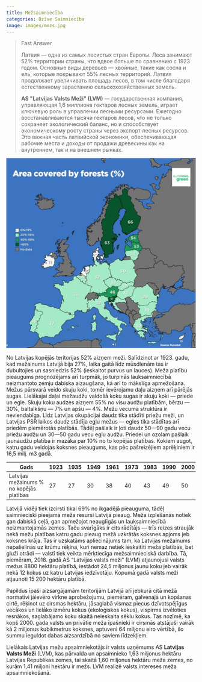 ```yaml
---
title: Mežsaimniecība
categories: Dzīve Saimniecība
image: images/mezs.jpg
---
```

> Fast Answer
> 
> Латвия — одна из самых лесистых стран Европы. Леса занимают 52% территории страны, что вдвое больше по сравнению с 1923 годом. Основные виды деревьев — хвойные, такие как сосна и ель, которые покрывают 55% лесных территорий. Латвия продолжает увеличивать площадь лесов, в том числе благодаря естественному зарастанию сельскохозяйственных земель.
> 
> 
> **AS "Latvijas Valsts Meži" (LVM)** — государственная компания, управляющая 1,6 миллиона гектаров лесных земель, играет ключевую роль в управлении лесными ресурсами. Ежегодно восстанавливаются тысячи гектаров лесов, что не только сохраняет экологический баланс, но и способствует экономическому росту страны через экспорт лесных ресурсов. Это важная часть латвийской экономики, обеспечивающая рабочие места и доходы от продажи древесины как на внутреннем, так и на внешнем рынках.



![](/images/eurostat.png)



No Latvijas kopējās teritorijas 52% aizņem meži. Salīdzinot ar 1923. gadu, kad mežainums Latvijā bija 27%, laika gaitā līdz mūsdienām tas ir dubultojies un sasniedzis 52% (ieskaitot purvus un lauces). Meža platību pieaugums prognozējams arī turpmāk, jo turpinās lauksaimniecībā neizmantoto zemju dabiska aizaugšana, kā arī to mākslīga apmežošana. Mežus pārsvarā veido skuju koki, tomēr ievērojamu daļu aizņem arī pārējās sugas. Lielākajai daļai mežaudžu valdošā koku sugas ir skuju koki — priede un egle. Skuju koku audzes aizņem 55% no visu audžu platībām, bērzu — 30%, baltalkšņu — 7% un apšu — 4%. Mežu vecuma struktūra ir neviendabīga. Līdz Latvijas okupācijai daudz tika stādīti priežu meži, un Latvijas PSR laikos daudz stādīja egļu mežus — egles tika stādītas arī priedēm piemērotās platībās. Tādēļ pašlaik ir ļoti daudz 50—90 gadu vecu priežu audžu un 30—50 gadu vecu egļu audžu. Priedei un ozolam pašlaik jaunaudžu platība ir mazāka par 10% no to kopējās platības. Kokiem augot, katru gadu veidojas koksnes pieaugums, kas pēc pašreizējiem aprēķiniem ir 16,5 milj. m3 gadā.

|Gads|1923|1935|1949|1961|1973|1983|1990|2000|2005|2010|
|---|---|---|---|---|---|---|---|---|---|---|
|Latvijas mežainums % no kopējās platības|27|27|30|38|40|43|49|50|51|52|

Latvijā vidēji tiek izcirsti tikai 69% no ikgadējā pieauguma, tādēļ saimnieciski pieejamā meža resursi Latvijā pieaug. Meža izplešanās notiek gan dabiskā ceļā, gan apmežojot neauglīgās un lauksaimniecībā neizmantojamās zemes. Taču svarīgāks ir cits rādītājs — trīs reizes straujāk nekā mežu platības katru gadu pieaug mežā uzkrātās koksnes apjoms jeb koksnes krāja. Tas ir uzskatāms apliecinājums tam, ka Latvijas mežainums nepalielinās uz krūmu rēķina, kuri nemaz netiek ieskaitīti meža platībās, bet gluži otrādi — valstī tiek veikta mērķtiecīga mežsaimnieciskā darbība. Tā, piemēram, 2018. gadā AS “Latvijas valsts meži” (LVM) atjaunojusi valsts mežus 8800 hektāru platībā, iestādot 24,5 miljonus jaunu koku jeb vairāk nekā 12 kokus uz katru Latvijas iedzīvotāju. Kopumā gadā valsts meži atjaunoti 15 200 hektāru platībā.

Papildus īpaši aizsargājamām teritorijām Latvijā arī jebkurā citā mežā normatīvi jāievēro virkne aprobežojumu, piemēram, galvenajā un kopšanas cirtē, rēķinot uz cirsmas hektāru, jāsaglabā vismaz piecus dzīvotspējīgus vecākos un lielāko izmēru kokus (ekoloģiskos kokus), vispirms izvēloties resnākos, saglabājamo koku skaitā neieskaita sēklu kokus. Tas nozīmē, ka kopš 2000. gada valsts un privātie meža īpašnieki ir cirsmās atstājuši vairāk kā 2 miljonus kubikmetrus koksnes, aptuveni 64 miljonu eiro vērtībā, šo summu ieguldot dabas aizsardzībā no saviem līdzekļiem.

Lielākais Latvijas mežu apsaimniekotājs ir valsts uzņēmums AS **Latvijas Valsts Meži** (LVM), kas pārvalda un apsaimnieko 1,63 miljonus hektāru Latvijas Republikas zemes, tai skaitā 1,60 miljonus hektāru meža zemes, no kurām 1,41 miljoni hektāru ir mežs. LVM realizē valsts intereses meža apsaimniekošanā.